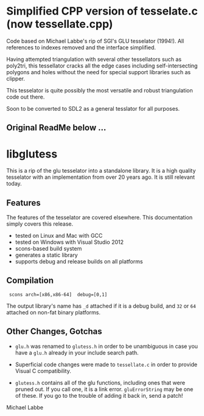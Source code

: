 # Simplified CPP version of tesselate.c (now tessellate.cpp) #

Code based on Michael Labbe's rip of SGI's GLU tesselator (1994!).  All references to indexes removed and the interface simplified.

Having attempted triangulation with several other tessellators such as poly2tri, this tessellator cracks all the edge cases
including self-intersecting polygons and holes without the need for special support libraries such as clipper.

This tesselator is quite possibly the most versatile and robust triangulation code out there.  

Soon to be converted to SDL2 as a general tesslator for all purposes.

## Original ReadMe below ... ##

# libglutess #

This is a rip of the glu tesselator into a standalone library.  It is a high quality tesselator with an implementation from over 20 years ago.  It is still relevant today.

## Features ##

The features of the tesselator are covered elsewhere.  This documentation simply covers this release.

 * tested on Linux and Mac with GCC
 * tested on Windows with Visual Studio 2012
 * scons-based build system
 * generates a static library 
 * supports debug and release builds on all platforms
 
## Compilation ##
 
     scons arch=[x86,x86-64]  debug=[0,1]
     
The output library's name has `_d` attached if it is a debug build, and `32` or `64` attached on non-fat binary platforms.
 
## Other Changes, Gotchas ##

 * `glu.h` was renamed to `glutess.h` in order to be unambiguous in case you have a `glu.h` already in your include search path.
 
 * Superficial code changes were made to `tessellate.c` in order to provide Visual C compatibility.
 
  * `glutess.h` contains all of the glu functions, including ones that were pruned out.  If you call one, it is a link error.  `gluErrorString` may be one of these.  If you go to the trouble of adding it back in, send a patch!

Michael Labbe
